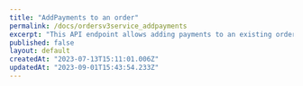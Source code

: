 ```yaml
---
title: "AddPayments to an order"
permalink: /docs/ordersv3service_addpayments
excerpt: "This API endpoint allows adding payments to an existing order. It is used to associate one or more payments with a specific order."
published: false
layout: default
createdAt: "2023-07-13T15:11:01.006Z"
updatedAt: "2023-09-01T15:43:54.233Z"
---
```

